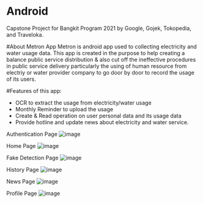 # Android
Capstone Project for Bangkit Program 2021 by Google, Gojek, Tokopedia, and Traveloka.

#About Metron App
Metron is android app used to collecting electricity and water usage data.
This app is created in the purpose to help creating a balance public service 
distribution & also cut off the ineffective procedures in public service delivery
particularly the using of human resource from electriy or water provider company
to go door by door to record the usage of its users.  


#Features of this app:
- OCR to extract the usage from electricity/water usage
- Monthly Reminder to upload the usage
- Create & Read operation on user personal data and its usage data
- Provide hotline and update news about electricity and water service.

Authentication Page
![image](https://user-images.githubusercontent.com/47893326/121210081-959a2b80-c8a5-11eb-9337-599a03f3b563.png) <br />

Home Page
![image](https://user-images.githubusercontent.com/47893326/121210243-b793ae00-c8a5-11eb-912f-4b2b2a528020.png) <br />

Fake Detection Page
![image](https://user-images.githubusercontent.com/47893326/121210305-c4b09d00-c8a5-11eb-821e-d940215847bc.png) <br />

History Page
![image](https://user-images.githubusercontent.com/47893326/121210363-d1cd8c00-c8a5-11eb-8098-8627ff34032b.png) <br />

News Page
![image](https://user-images.githubusercontent.com/47893326/121210476-e9a51000-c8a5-11eb-8171-074e48c28e7c.png) <br />

Profile Page
![image](https://user-images.githubusercontent.com/47893326/121210589-fd507680-c8a5-11eb-81fd-28cc4e1fdcbb.png) <br />






